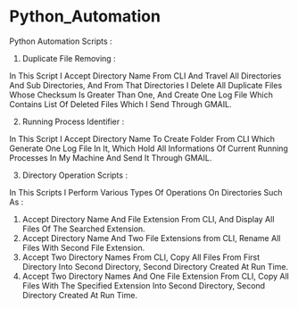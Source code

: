 # Python_Automation
Python Automation Scripts : 

1) Duplicate File Removing :

In This Script I Accept Directory Name From CLI And Travel All Directories And Sub Directories,
And From That Directories I Delete All Duplicate Files Whose Checksum Is Greater Than One, And Create One Log File Which Contains 
List Of Deleted Files Which I Send Through GMAIL.

2) Running Process Identifier : 

In This Script I Accept Directory Name To Create Folder From CLI Which Generate One Log File In It, Which Hold All Informations Of Current Running Processes
In My Machine And Send It Through GMAIL.

3) Directory Operation Scripts :

In This Scripts I Perform Various Types Of Operations On Directories Such As : 
1) Accept Directory Name And File Extension From CLI, And Display All Files Of The Searched Extension. 
2) Accept Directory Name And Two File Extensions from CLI, Rename All Files With Second File Extension. 
3) Accept Two Directory Names From CLI, Copy All Files From First Directory Into Second Directory, Second Directory Created At Run Time. 
4) Accept Two Directory Names And One File Extension From CLI, Copy All Files With The Specified Extension Into Second Directory, Second Directory Created At Run Time.
